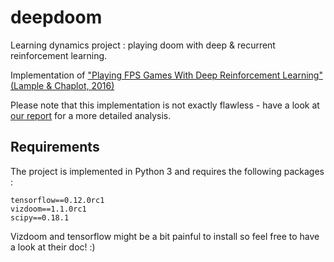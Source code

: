 # deepdoom
Learning dynamics project : playing doom with deep &amp; recurrent reinforcement learning. 

Implementation of ["Playing FPS Games With Deep Reinforcement Learning" (Lample & Chaplot, 2016)](https://arxiv.org/abs/1609.05521)

Please note that this implementation is not exactly flawless - have a look at [our report](https://github.com/fhennecker/deepdoom/blob/master/report/report.pdf) for a more detailed analysis.

## Requirements
The project is implemented in Python 3 and requires the following packages :

    tensorflow==0.12.0rc1
    vizdoom==1.1.0rc1
    scipy==0.18.1

Vizdoom and tensorflow might be a bit painful to install so feel free to have a look at their doc! :)
